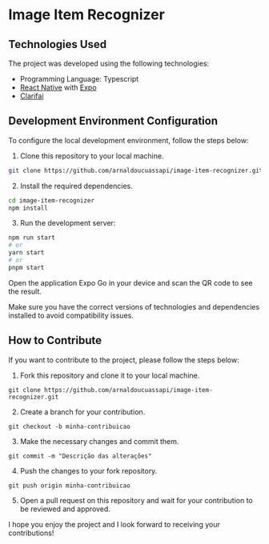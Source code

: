 # Image Item Recognizer




## Technologies Used

The project was developed using the following technologies:

- Programming Language: Typescript
- [React Native](https://docs.expo.dev) with [Expo](https://docs.expo.dev)
- [Clarifai](https://clarifai.com)

## Development Environment Configuration

To configure the local development environment, follow the steps below:

1. Clone this repository to your local machine.
```bash
git clone https://github.com/arnaldoucuassapi/image-item-recognizer.git
```

2. Install the required dependencies.
```bash
cd image-item-recognizer
npm install
```

3. Run the development server:

```bash
npm run start
# or
yarn start
# or
pnpm start
```

Open the application Expo Go in your device and scan the QR code to see the result.


Make sure you have the correct versions of technologies and dependencies installed to avoid compatibility issues.

## How to Contribute
If you want to contribute to the project, please follow the steps below:

1. Fork this repository and clone it to your local machine.
```shell
git clone https://github.com/arnaldoucuassapi/image-item-recognizer.git
```

2. Create a branch for your contribution.
```shell
git checkout -b minha-contribuicao
```

3. Make the necessary changes and commit them.
```shell
git commit -m "Descrição das alterações"
```

4. Push the changes to your fork repository.
```shell
git push origin minha-contribuicao
```

5. Open a pull request on this repository and wait for your contribution to be reviewed and approved.

I hope you enjoy the project and I look forward to receiving your contributions!
